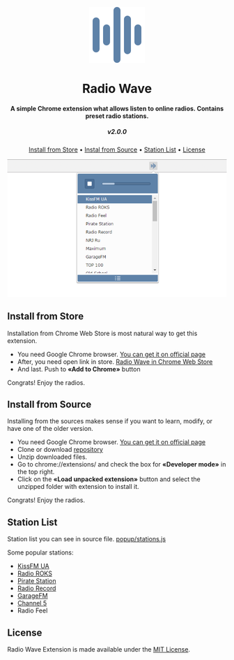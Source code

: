 <p align="center">
  <img src="https://raw.githubusercontent.com/tryasko/files/master/RadioWaveExtension/2.0.0/icon-256.png" alt="Radio Wave" width="128">
</p>

<h1 align="center">
    Radio Wave
</h1>

<h4 align="center">
  A simple Chrome extension what allows listen to online radios. Contains preset radio stations.
</h4>

<h5 align="center" fontSize="12px">
  v2.0.0
</h5>

<p align="center">
  <a href="#install-from-store">Install from Store</a> •
  <a href="#install-from-source">Instal from Source</a> •
  <a href="#station-list">Station List</a> •
  <a href="#license">License</a>
</p>

<p align="center">
  <img src="https://raw.githubusercontent.com/tryasko/files/master/RadioWaveExtension/2.0.0/rw-popup.png" alt="Radio Wave Popup">
</p>

## Install from Store

Installation from Chrome Web Store is most natural way to get this extension.

* You need Google Chrome browser. [You can get it on official page](https://www.google.com/intl/en/chrome/)
* After, you need open link in store. [Radio Wave in Chrome Web Store](https://chrome.google.com/webstore/detail/radio-wave/onmajcldinagenagjgbbdmejcgihkcig)
* And last. Push to **«Add to Chrome»** button

Congrats! Enjoy the radios.

## Install from Source

Installing from the sources makes sense if you want to learn, modify, or have one of the older version.

* You need Google Chrome browser. [You can get it on official page](https://www.google.com/intl/en/chrome/)
* Clone or download [repository](https://github.com/tryasko/RadioWaveExtension)
* Unzip downloaded files.
* Go to chrome://extensions/ and check the box for **«Developer mode»** in the top right.
* Click on the **«Load unpacked extension»** button and select the unzipped folder with extension to install it.

Congrats! Enjoy the radios.

## Station List

Station list you can see in source file. [popup/stations.js](https://raw.githubusercontent.com/tryasko/RadioWaveExtension/master/popup/stations.js)

Some popular stations:
* [KissFM UA](https://www.kissfm.ua/)
* [Radio ROKS](https://www.radioroks.ua/)
* [Pirate Station](http://www.radiorecord.ru/ps/)
* [Radio Record](http://www.radiorecord.ru/)
* [GarageFM](http://garagefm.ru/)
* [Channel 5](http://promodj.com/radio#channel5)
* Radio Feel

## License

Radio Wave Extension is made available under the [MIT License](https://raw.githubusercontent.com/tryasko/RadioWaveExtension/master/LICENSE).
